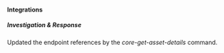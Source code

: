 
#### Integrations

##### Investigation & Response

Updated the endpoint references by the *core-get-asset-details* command.
